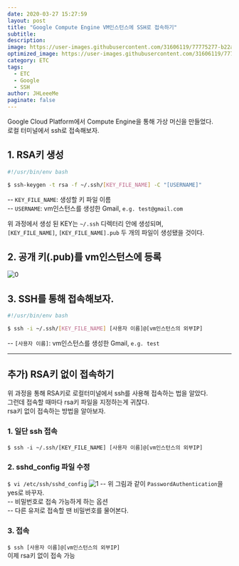 ```yaml
---
date: 2020-03-27 15:27:59
layout: post
title: "Google Compute Engine VM인스턴스에 SSH로 접속하기"
subtitle:
description:
image: https://user-images.githubusercontent.com/31606119/77775277-b22ab900-708f-11ea-82eb-4210ed4ed4cd.png
optimized_image: https://user-images.githubusercontent.com/31606119/77775277-b22ab900-708f-11ea-82eb-4210ed4ed4cd.png
category: ETC
tags:
  - ETC
  - Google
  - SSH
author: JHLeeeMe
paginate: false
---
```


Google Cloud Platform에서 Compute Engine을 통해 가상 머신을 만들었다.  
로컬 터미널에서 ssh로 접속해보자.

## 1. RSA키 생성
```bash
#!/usr/bin/env bash

$ ssh-keygen -t rsa -f ~/.ssh/[KEY_FILE_NAME] -C "[USERNAME]"
```
-- ```KEY_FILE_NAME```: 생성할 키 파일 이름  
-- ```USERNAME```: vm인스턴스를 생성한 Gmail, ```e.g. test@gmail.com```  

위 과정에서 생성 된 KEY는 ```~/.ssh``` 디렉터리 안에 생성되며,  
```[KEY_FILE_NAME]```, ```[KEY_FILE_NAME].pub``` 두 개의 파일이 생성됐을 것이다.

## 2. 공개 키(.pub)를 vm인스턴스에 등록
![0](https://user-images.githubusercontent.com/31606119/77775277-b22ab900-708f-11ea-82eb-4210ed4ed4cd.png)

## 3. SSH를 통해 접속해보자.
```bash
#!/usr/bin/env bash

$ ssh -i ~/.ssh/[KEY_FILE_NAME] [사용자 이름]@[vm인스턴스의 외부IP]
```
-- ```[사용자 이름]```: vm인스턴스를 생성한 Gmail, ```e.g. test```

---

## 추가) RSA키 없이 접속하기
위 과정을 통해 RSA키로 로컬터미널에서 ssh를 사용해 접속하는 법을 알았다.  
그런데 접속할 때마다 rsa키 파일을 지정하는게 귀찮다.  
rsa키 없이 접속하는 방법을 알아보자.

### 1. 일단 ssh 접속
```$ ssh -i ~/.ssh/[KEY_FILE_NAME] [사용자 이름]@[vm인스턴스의 외부IP]```

### 2. sshd_config 파일 수정
```$ vi /etc/ssh/sshd_config```
![1](https://user-images.githubusercontent.com/31606119/77775285-b35be600-708f-11ea-9ea8-cdff07175c08.png)
-- 위 그림과 같이 ```PasswordAuthentication```을 yes로 바꾸자.  
-- 비밀번호로 접속 가능하게 하는 옵션  
-- 다른 유저로 접속할 땐 비밀번호를 물어본다.

### 3. 접속
```$ ssh [사용자 이름]@[vm인스턴스의 외부IP]```  
이제 rsa키 없이 접속 가능
